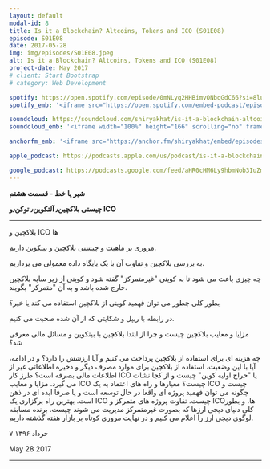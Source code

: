 ```yaml
---
layout: default
modal-id: 8
title: Is it a Blockchain? Altcoins, Tokens and ICO (S01E08)
episode: S01E08
date: 2017-05-28
img: img/episodes/S01E08.jpeg
alt: Is it a Blockchain? Altcoins, Tokens and ICO (S01E08)
project-date: May 2017
# client: Start Bootstrap
# category: Web Development

spotify: https://open.spotify.com/episode/0mNLyq2HHBimvONbqGdC66?si=8luxE8etT2umbA-sanwBrg
spotify_emb: '<iframe src="https://open.spotify.com/embed-podcast/episode/0mNLyq2HHBimvONbqGdC66" width="100%" height="232" frameborder="0" allowtransparency="true" allow="encrypted-media"></iframe>'

soundcloud: https://soundcloud.com/shiryakhat/is-it-a-blockchain-altcoins-tokens-and-icoepisode-0008
soundcloud_emb: '<iframe width="100%" height="166" scrolling="no" frameborder="no" allow="autoplay" src="https://w.soundcloud.com/player/?url=https%3A//api.soundcloud.com/tracks/326062294&color=%23ff5500&auto_play=false&hide_related=true&show_comments=true&show_user=true&show_reposts=false&show_teaser=true"></iframe><div style="font-size: 10px; color: #cccccc;line-break: anywhere;word-break: normal;overflow: hidden;white-space: nowrap;text-overflow: ellipsis; font-family: Interstate,Lucida Grande,Lucida Sans Unicode,Lucida Sans,Garuda,Verdana,Tahoma,sans-serif;font-weight: 100;"><a href="https://soundcloud.com/shiryakhat" title="Shir | Khat" target="_blank" style="color: #cccccc; text-decoration: none;">Shir | Khat</a> · <a href="https://soundcloud.com/shiryakhat/is-it-a-blockchain-altcoins-tokens-and-icoepisode-0008" title="Is it a Blockchain? Altcoins, Tokens and ICO(S01E08)" target="_blank" style="color: #cccccc; text-decoration: none;">Is it a Blockchain? Altcoins, Tokens and ICO(S01E08)</a></div>'

anchorfm_emb: '<iframe src="https://anchor.fm/shiryakhat/embed/episodes/Is-it-a-Blockchain--Altcoins--Tokens-and-ICOS01E08-e9idg7" width="100%" frameborder="0" scrolling="no"></iframe>'

apple_podcast: https://podcasts.apple.com/us/podcast/is-it-a-blockchain-altcoins-tokens-and-ico-s01e08/id1221206951?i=1000386157174

google_podcast: https://podcasts.google.com/feed/aHR0cHM6Ly9hbmNob3IuZm0vcy8xMWFhODUzYy9wb2RjYXN0L3Jzcw/episode/dGFnOnNvdW5kY2xvdWQsMjAxMDp0cmFja3MvMzI2MDYyMjk0?ved=0CB0QzsICahcKEwiw46XZ-NXpAhUAAAAAHQAAAAAQAQ
---
```


**شیر یا خط - قسمت هشتم**

**چیستی بلاکچین٫ آلتکوین٫ توکن٫و ICO**

----------------------------------------------------------------------------------------------------------

بلاکچین و ICO ها

مروری بر ماهیت و چیستی بلاکچین و بیتکوین داریم.

به بررسی بلاکچین و تفاوت آن با یک پایگاه داده معمولی می پردازیم.

چه چیزی باعث می شود تا به کوینی "غیرمتمرکز" گفته شود و کوینی از زیر سایه بلاکچین خارج شده باشد و به آن "متمرکز" بگویند.

بطور کلی چطور می توان فهمید کوینی از بلاکچین استفاده می کند یا خیر؟

در رابطه با ریپل و شکایتی که از آن شده صحبت می کنیم.

مزایا و معایب بلاکچین چیست و چرا از ابتدا بلاکچین با بیتکوین و مسائل مالی معرفی شد؟

چه هزینه ای برای استفاده از بلاکچین پرداخت می کنیم و آیا ارزشش را دارد؟ و در ادامه، آیا با این وضعیت، استفاده از بلاکچین برای موارد مصرف دیگر و دخیره اطلاعاتی غیر از اطلاعات مالی بصرفه است؟
طرز کار ICO یا "حراج اولیه کوین" چیست و از کجا نشات می گیرد.
مزایا و معایب ICO چیست؟
معیارها و راه های اعتماد به یک ICO چیست و چگونه می توان فهمید پروژه ای واقعا در حال توسعه است و یا صرفا ایده ای در ذهن است.
بهترین راه برگزاری یک ICO چیست.
تفاوت پروژه های متمرکز و ICOها، و بطور کلی دنیای دیجی ارزها که بصورت غیرمتمرکز مدیریت می شوند چیست.
برنده مسابقه لوگوی دیجی ارز را اعلام می کنیم و در نهایت مروری کوتاه بر بازار هفته گذشته داریم.


۷ خرداد ۱۳۹۶

May 28 2017

----------------------------------------------------------------------------------------------------------
